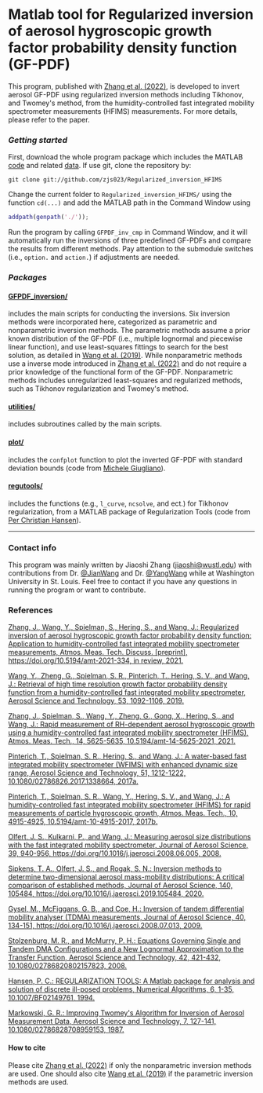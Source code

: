 # Matlab tool for Regularized inversion of aerosol hygroscopic growth factor probability density function (GF-PDF)

This program, published with [Zhang et al. (2022)](https://amt.copernicus.org/preprints/amt-2021-334/), is developed to invert aerosol GF-PDF using regularized inversion methods including Tikhonov, and Twomey's method, from the humidity-controlled fast integrated mobility spectrometer measurements (HFIMS) measurements. For more details, please refer to the paper.

### _Getting started_

First, download the whole program package which includes the MATLAB [code](https://github.com/zjs023/Regularized_inversion_HFIMS/tree/master/m%20files) and related [data](https://github.com/zjs023/Regularized_inversion_HFIMS/tree/master/data/FIMS). If use git, clone the repository by:
```shell
git clone git://github.com/zjs023/Regularized_inversion_HFIMS
```
Change the current folder to `Regularized_inversion_HFIMS/` using the function `cd(...)` and add the MATLAB path in the Command Window using
```Matlab
addpath(genpath('./'));
```
Run the program by calling `GFPDF_inv_cmp` in Command Window, and it will automatically run the inversions of three predefined GF-PDFs and compare the results from different methods. Pay attention to the submodule switches (i.e., `option.` and `action.`) if adjustments are needed. 

### _Packages_

#### [GFPDF_inversion/](https://github.com/zjs023/Regularized_inversion_HFIMS/tree/master/m%20files/GFPDF_inversion) 
includes the main scripts for conducting the inversions. Six inversion methods were incorporated here, categorized as parametric and nonparametric inversion methods. The parametric methods assume a prior known distribution of the GF-PDF (i.e., multiple lognormal and piecewise linear function), and use least-squares fittings to search for the best solution, as detailed in [Wang et al. (2019)](https://www.tandfonline.com/doi/full/10.1080/02786826.2019.1628917). While nonparametric methods use a inverse mode introduced in [Zhang et al. (2022)](https://amt.copernicus.org/preprints/amt-2021-334/) and do not require a prior knowledge of the functional form of the GF-PDF. Nonparametric methods includes unregularized least-squares and regularized methods, such as Tikhonov regularization and Twomey's method. 

#### [utilities/](https://github.com/zjs023/Regularized_inversion_HFIMS/tree/master/m%20files/utilities)
includes subroutines called by the main scripts.

#### [plot/](https://github.com/zjs023/Regularized_inversion_HFIMS/tree/master/m%20files/plot)
includes the `confplot` function to plot the inverted GF-PDF with standard deviation bounds (code from [Michele Giugliano](https://www.mathworks.com/matlabcentral/fileexchange/2683-confplot)).

#### [regutools/](https://github.com/zjs023/Regularized_inversion_HFIMS/tree/master/m%20files/regutools)
includes the functions (e.g., `l_curve`, `ncsolve`, and ect.) for Tikhonov regularization, from a MATLAB package of Regularization Tools (code from [Per Christian Hansen](https://www.mathworks.com/matlabcentral/fileexchange/52-regtools?s_tid=srchtitle)).

----------------------------------------------------------------------
### Contact info

This program was mainly written by Jiaoshi Zhang ([jiaoshi@wustl.edu](mailto:jiaoshi@wustl.edu)) with contributions from Dr. [@JianWang](https://scholar.google.com/citations?user=0yE2tSMAAAAJ&hl=en) and Dr. [@YangWang](https://scholar.google.com/citations?user=dkU1FrMAAAAJ&hl=en)
while at Washington University in St. Louis. Feel free to contact if you have any questions in running the program or want to contribute.

### References

[Zhang, J., Wang, Y., Spielman, S., Hering, S., and Wang, J.: Regularized inversion of aerosol hygroscopic growth factor probability density function: Application to humidity-controlled fast integrated mobility spectrometer measurements, Atmos. Meas. Tech. Discuss. [preprint], https://doi.org/10.5194/amt-2021-334, in review, 2021.](https://amt.copernicus.org/preprints/amt-2021-334/)

[Wang, Y., Zheng, G., Spielman, S. R., Pinterich, T., Hering, S. V., and Wang, J.: Retrieval of high time resolution growth factor probability density function from a humidity-controlled fast integrated mobility spectrometer, Aerosol Science and Technology, 53, 1092-1106, 2019.](https://www.tandfonline.com/doi/full/10.1080/02786826.2019.1628917)

[Zhang, J., Spielman, S., Wang, Y., Zheng, G., Gong, X., Hering, S., and Wang, J.: Rapid measurement of RH-dependent aerosol hygroscopic growth using a humidity-controlled fast integrated mobility spectrometer (HFIMS), Atmos. Meas. Tech., 14, 5625-5635, 10.5194/amt-14-5625-2021, 2021.](https://amt.copernicus.org/articles/14/5625/2021/)

[Pinterich, T., Spielman, S. R., Hering, S., and Wang, J.: A water-based fast integrated mobility spectrometer (WFIMS) with enhanced dynamic size range, Aerosol Science and Technology, 51, 1212-1222, 10.1080/02786826.2017.1338664, 2017a.](https://www.tandfonline.com/doi/full/10.1080/02786826.2017.1338664)

[Pinterich, T., Spielman, S. R., Wang, Y., Hering, S. V., and Wang, J.: A humidity-controlled fast integrated mobility spectrometer (HFIMS) for rapid measurements of particle hygroscopic growth, Atmos. Meas. Tech., 10, 4915-4925, 10.5194/amt-10-4915-2017, 2017b.](https://amt.copernicus.org/articles/10/4915/2017/)

[Olfert, J. S., Kulkarni, P., and Wang, J.: Measuring aerosol size distributions with the fast integrated mobility spectrometer, Journal of Aerosol Science, 39, 940-956, https://doi.org/10.1016/j.jaerosci.2008.06.005, 2008.](https://www.sciencedirect.com/science/article/abs/pii/S002185020800116X)

[Sipkens, T. A., Olfert, J. S., and Rogak, S. N.: Inversion methods to determine two-dimensional aerosol mass-mobility distributions: A critical comparison of established methods, Journal of Aerosol Science, 140, 105484, https://doi.org/10.1016/j.jaerosci.2019.105484, 2020.](https://www.sciencedirect.com/science/article/abs/pii/S0021850219305889)

[Gysel, M., McFiggans, G. B., and Coe, H.: Inversion of tandem differential mobility analyser (TDMA) measurements, Journal of Aerosol Science, 40, 134-151, https://doi.org/10.1016/j.jaerosci.2008.07.013, 2009.](https://www.sciencedirect.com/science/article/abs/pii/S0021850208001778)

[Stolzenburg, M. R., and McMurry, P. H.: Equations Governing Single and Tandem DMA Configurations and a New Lognormal Approximation to the Transfer Function, Aerosol Science and Technology, 42, 421-432, 10.1080/02786820802157823, 2008.](https://www.tandfonline.com/doi/full/10.1080/02786820802157823)

[Hansen, P. C.: REGULARIZATION TOOLS: A Matlab package for analysis and solution of discrete ill-posed problems, Numerical Algorithms, 6, 1-35, 10.1007/BF02149761, 1994.](https://link.springer.com/article/10.1007/BF02149761)

[Markowski, G. R.: Improving Twomey's Algorithm for Inversion of Aerosol Measurement Data, Aerosol Science and Technology, 7, 127-141, 10.1080/02786828708959153, 1987.](https://www.tandfonline.com/doi/abs/10.1080/02786828708959153)

#### How to cite

Please cite [Zhang et al. (2022)](https://amt.copernicus.org/preprints/amt-2021-334/) if only the nonparametric inversion methods are used. One should also cite [Wang et al. (2019)](https://www.tandfonline.com/doi/full/10.1080/02786826.2019.1628917) if the parametric inversion methods are used. 
